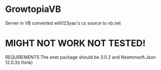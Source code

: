 # GrowtopiaVB
Server in VB converted willi123yao's cs source to vb.net 

# MIGHT NOT WORK NOT TESTED!

REQUIREMENTS
The enet package should be 3.0.2 and Newtonsoft.Json 12.0.3(i think)
